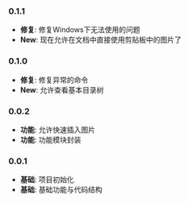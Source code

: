 ### 0.1.1

- **修复**: 修复Windows下无法使用的问题
- **New**: 现在允许在文档中直接使用剪贴板中的图片了
### 0.1.0

- **修复**: 修复异常的命令
- **New**: 允许查看基本目录树

### 0.0.2

- **功能**: 允许快速插入图片
- **功能**: 功能模块封装

### 0.0.1

- **基础**: 项目初始化
- **基础**: 基础功能与代码结构